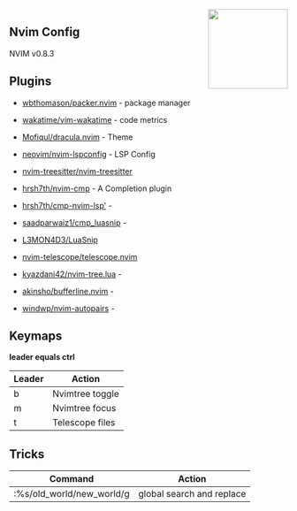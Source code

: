 <img src="https://neovim.io/logos/neovim-mark-flat.png" align="right" width="144" />

## Nvim Config

NVIM v0.8.3

## Plugins

- [wbthomason/packer.nvim](https://github.com/wbthomason/packer.nvim) - package manager   
- [wakatime/vim-wakatime](https://github.com/wakatime/vim-wakatime) - code metrics

- [Mofiqul/dracula.nvim](https://github.com/Mofiqul/dracula.nvim) - Theme
- [neovim/nvim-lspconfig](https://github.com/neovim/nvim-lspconfig) - LSP Config   
- [nvim-treesitter/nvim-treesitter](https://github.com/nvim-treesitter/nvim-treesitter)  
- [hrsh7th/nvim-cmp](https://github.com/hrsh7th/nvim-cmp) - A Completion plugin 
- [hrsh7th/cmp-nvim-lsp'](https://github.com/hrsh7th/cmp-nvim-lsp) -
- [saadparwaiz1/cmp_luasnip](https://github.com/saadparwaiz1/cmp_luasnip) -   
- [L3MON4D3/LuaSnip](https://github.com/L3MON4D3/LuaSnip)
- [nvim-telescope/telescope.nvim](https://github.com/nvim-telescope/telescope.nvim)
- [kyazdani42/nvim-tree.lua](https://github.com/kyazdani42/nvim-tree.lua) -   
- [akinsho/bufferline.nvim](https://github.com/akinsho/bufferline.nvim) -   
- [windwp/nvim-autopairs](https://github.com/windwp/nvim-autopairs) -   


## Keymaps

**leader equals ctrl**

| Leader  | Action           |
| ------- | ---------------- |
| b       | Nvimtree toggle  |
| m       | Nvimtree focus   |
| t       | Telescope files  |



## Tricks


| Command                    | Action                     |
| -------------------------- | -------------------------- |
| :%s/old_world/new_world/g  | global search and replace  |

